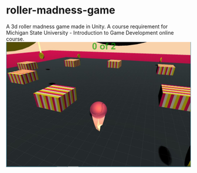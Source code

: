 # roller-madness-game

A 3d roller madness game made in Unity. A course requirement for Michigan State University - Introduction to Game Development online course.
![Image description](https://github.com/elliegoldstein8/roller-madness-game/blob/master/roller%20madness.JPG?raw=true)
